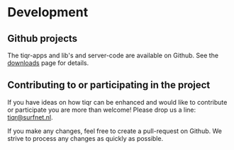 # Development

## Github projects
The tiqr-apps and lib's and server-code are available on Github. See the [downloads](/download) page for details.

## Contributing to or participating in the project
If you have ideas on how tiqr can be enhanced and would like to contribute or participate you are more than welcome! Please drop us a line: [tiqr@surfnet.nl](mailto:tiqr@surfnet.nl).

If you make any changes, feel free to create a pull-request on Github. We strive to process any changes as quickly as possible.

